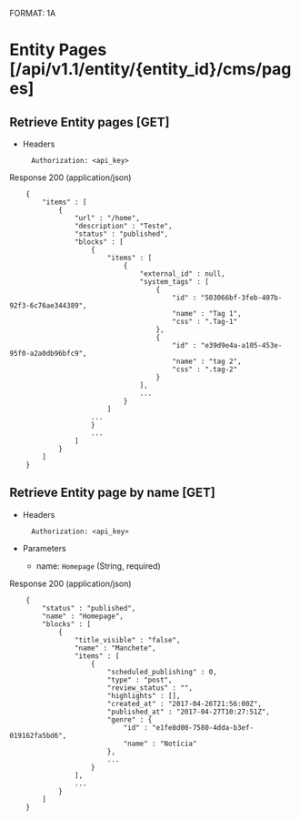 FORMAT: 1A


# Entity Pages [/api/v1.1/entity/{entity_id}/cms/pages]


## Retrieve Entity pages [GET]


+ Headers

        Authorization: <api_key>


Response 200 (application/json)

        {
            "items" : [
                {
                    "url" : "/home",
                    "description" : "Teste",
                    "status" : "published",
                    "blocks" : [
                        {
                            "items" : [
                                {
                                    "external_id" : null,
                                    "system_tags" : [
                                        {
                                            "id" : "503066bf-3feb-407b-92f3-6c76ae344389",
                                            "name" : "Tag 1",
                                            "css" : ".Tag-1"
                                        },
                                        {
                                            "id" : "e39d9e4a-a105-453e-95f0-a2a0db96bfc9",
                                            "name" : "tag 2",
                                            "css" : ".tag-2"
                                        }
                                    ], 
                                    ...
                                }
                            ]
                        ...
                        }
                        ...
                    ]
                }
            ]
        }



## Retrieve Entity page by name [GET]

+ Headers

        Authorization: <api_key>

+ Parameters

    + name: `Homepage` (String, required)


Response 200 (application/json)


        {
            "status" : "published",
            "name" : "Homepage",
            "blocks" : [
                {
                    "title_visible" : "false",
                    "name" : "Manchete",
                    "items" : [
                        {
                            "scheduled_publishing" : 0,
                            "type" : "post",
                            "review_status" : "",
                            "highlights" : [],
                            "created_at" : "2017-04-26T21:56:00Z",
                            "published_at" : "2017-04-27T10:27:51Z",
                            "genre" : {
                                "id" : "e1fe8d00-7580-4dda-b3ef-019162fa5bd6",
                                "name" : "Notícia"
                            },
                            ...
                        }
                    ],
                    ...
                }
            ]
        }
